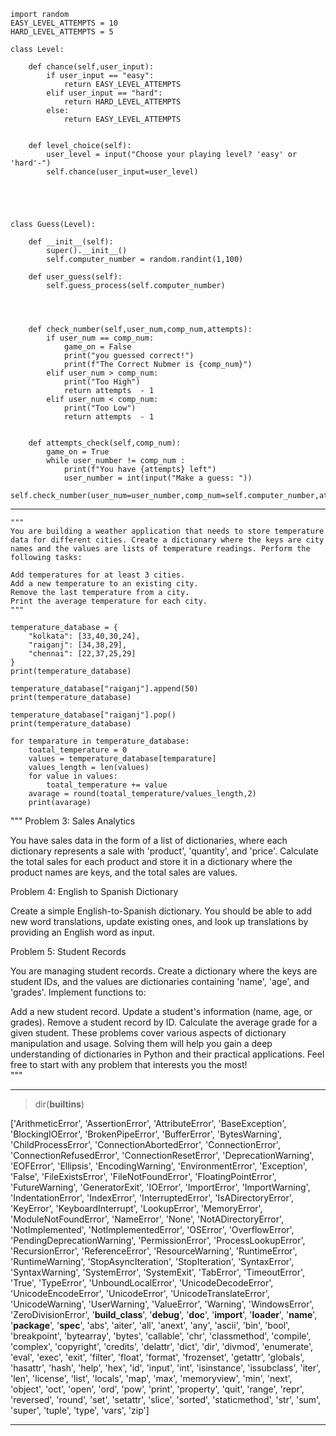 ```
import random
EASY_LEVEL_ATTEMPTS = 10
HARD_LEVEL_ATTEMPTS = 5

class Level:

    def chance(self,user_input):
        if user_input == "easy":
            return EASY_LEVEL_ATTEMPTS
        elif user_input == "hard":
            return HARD_LEVEL_ATTEMPTS
        else:
            return EASY_LEVEL_ATTEMPTS
        

    def level_choice(self):
        user_level = input("Choose your playing level? 'easy' or 'hard'-")
        self.chance(user_input=user_level)
    




class Guess(Level):

    def __init__(self):
        super().__init__()
        self.computer_number = random.randint(1,100)

    def user_guess(self):
        self.guess_process(self.computer_number)


    

    def check_number(self,user_num,comp_num,attempts):
        if user_num == comp_num:
            game_on = False
            print("you guessed correct!")
            print(f"The Correct Nubmer is {comp_num}")
        elif user_num > comp_num:
            print("Too High")
            return attempts  - 1
        elif user_num < comp_num:
            print("Too Low")
            return attempts  - 1
        
       
    def attempts_check(self,comp_num):
        game_on = True
        while user_number != comp_num :
            print(f"You have {attempts} left")
            user_number = int(input("Make a guess: ")) 
            self.check_number(user_num=user_number,comp_num=self.computer_number,attempts=self.attempts)

```
















-----------------------------
```
"""
You are building a weather application that needs to store temperature data for different cities. Create a dictionary where the keys are city names and the values are lists of temperature readings. Perform the following tasks:

Add temperatures for at least 3 cities.
Add a new temperature to an existing city.
Remove the last temperature from a city.
Print the average temperature for each city.
"""

temperature_database = {
    "kolkata": [33,40,30,24],
    "raiganj": [34,38,29],
    "chennai": [22,37,25,29]
}
print(temperature_database)

temperature_database["raiganj"].append(50)
print(temperature_database)

temperature_database["raiganj"].pop()
print(temperature_database)

for temparature in temperature_database:
    toatal_temperature = 0
    values = temperature_database[temparature]
    values_length = len(values)
    for value in values:
        toatal_temperature += value
    avarage = round(toatal_temperature/values_length,2)
    print(avarage)
```


"""
Problem 3: Sales Analytics

You have sales data in the form of a list of dictionaries, where each dictionary represents a sale with 'product', 'quantity', and 'price'. Calculate the total sales for each product and store it in a dictionary where the product names are keys, and the total sales are values.

Problem 4: English to Spanish Dictionary

Create a simple English-to-Spanish dictionary. You should be able to add new word translations, update existing ones, and look up translations by providing an English word as input.

Problem 5: Student Records

You are managing student records. Create a dictionary where the keys are student IDs, and the values are dictionaries containing 'name', 'age', and 'grades'. Implement functions to:

Add a new student record.
Update a student's information (name, age, or grades).
Remove a student record by ID.
Calculate the average grade for a given student.
These problems cover various aspects of dictionary manipulation and usage. Solving them will help you gain a deep understanding of dictionaries in Python and their practical applications. Feel free to start with any problem that interests you the most!    
"""





---
> dir(__builtins__)

['ArithmeticError', 'AssertionError', 'AttributeError', 'BaseException', 'BlockingIOError', 'BrokenPipeError', 'BufferError', 'BytesWarning', 'ChildProcessError', 'ConnectionAbortedError', 'ConnectionError', 'ConnectionRefusedError', 'ConnectionResetError', 'DeprecationWarning', 'EOFError', 'Ellipsis', 'EncodingWarning', 'EnvironmentError', 'Exception', 'False', 'FileExistsError', 'FileNotFoundError', 'FloatingPointError', 'FutureWarning', 'GeneratorExit', 'IOError', 'ImportError', 'ImportWarning', 'IndentationError', 'IndexError', 'InterruptedError', 'IsADirectoryError', 'KeyError', 'KeyboardInterrupt', 'LookupError', 'MemoryError', 'ModuleNotFoundError', 'NameError', 'None', 'NotADirectoryError', 'NotImplemented', 'NotImplementedError', 'OSError', 'OverflowError', 'PendingDeprecationWarning', 'PermissionError', 'ProcessLookupError', 'RecursionError', 'ReferenceError', 'ResourceWarning', 'RuntimeError', 'RuntimeWarning', 'StopAsyncIteration', 'StopIteration', 'SyntaxError', 'SyntaxWarning', 'SystemError', 'SystemExit', 'TabError', 'TimeoutError', 'True', 'TypeError', 'UnboundLocalError', 'UnicodeDecodeError', 'UnicodeEncodeError', 'UnicodeError', 'UnicodeTranslateError', 'UnicodeWarning', 'UserWarning', 'ValueError', 'Warning', 'WindowsError', 'ZeroDivisionError', '__build_class__', '__debug__', '__doc__', '__import__', '__loader__', '__name__', '__package__', '__spec__', 'abs', 'aiter', 'all', 'anext', 'any', 'ascii', 'bin', 'bool', 'breakpoint', 'bytearray', 'bytes', 'callable', 'chr', 'classmethod', 'compile', 'complex', 'copyright', 'credits', 'delattr', 'dict', 'dir', 'divmod', 'enumerate', 'eval', 'exec', 'exit', 'filter', 'float', 'format', 'frozenset', 'getattr', 'globals', 'hasattr', 'hash', 'help', 'hex', 'id', 'input', 'int', 'isinstance', 'issubclass', 'iter', 'len', 'license', 'list', 'locals', 'map', 'max', 'memoryview', 'min', 'next', 'object', 'oct', 'open', 'ord', 'pow', 'print', 'property', 'quit', 'range', 'repr', 'reversed', 'round', 'set', 'setattr', 'slice', 'sorted', 'staticmethod', 'str', 'sum', 'super', 'tuple', 'type', 'vars', 'zip']

---
